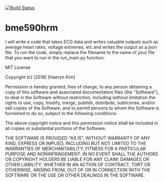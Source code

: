 
[![Build Status](https://travis-ci.org/haerynkim/bme590hrm.svg?branch=master)](https://travis-ci.org/haerynkim/bme590hrm)

# bme590hrm
I will write a code that takes ECG data and writes valuable outputs such as average heart rates, voltage extremes, etc and writes the output as a json file. To run the code, simply replace the filename to the name of your file that you want to run in the run_main.py function. 

MIT License

Copyright (c) [2018] [Haeryn Kim]

Permission is hereby granted, free of charge, to any person obtaining a copy
of this software and associated documentation files (the "Software"), to deal
in the Software without restriction, including without limitation the rights
to use, copy, modify, merge, publish, distribute, sublicense, and/or sell
copies of the Software, and to permit persons to whom the Software is
furnished to do so, subject to the following conditions:

The above copyright notice and this permission notice shall be included in all
copies or substantial portions of the Software.

THE SOFTWARE IS PROVIDED "AS IS", WITHOUT WARRANTY OF ANY KIND, EXPRESS OR
IMPLIED, INCLUDING BUT NOT LIMITED TO THE WARRANTIES OF MERCHANTABILITY,
FITNESS FOR A PARTICULAR PURPOSE AND NONINFRINGEMENT. IN NO EVENT SHALL THE
AUTHORS OR COPYRIGHT HOLDERS BE LIABLE FOR ANY CLAIM, DAMAGES OR OTHER
LIABILITY, WHETHER IN AN ACTION OF CONTRACT, TORT OR OTHERWISE, ARISING FROM,
OUT OF OR IN CONNECTION WITH THE SOFTWARE OR THE USE OR OTHER DEALINGS IN THE
SOFTWARE.
